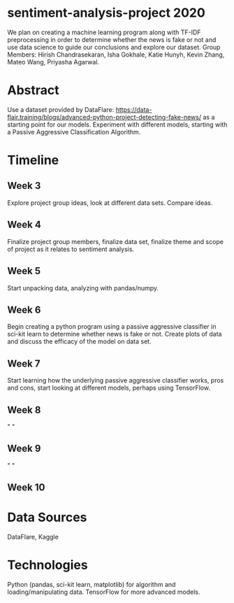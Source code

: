 # sentiment-analysis-project 2020
We plan on creating a machine learning program along with TF-IDF preprocessing in order to determine whether the news is fake or not and use data science to guide our conclusions and explore our dataset. Group Members: Hirish Chandrasekaran, Isha Gokhale, Katie Hunyh, Kevin Zhang, Mateo Wang, Priyasha Agarwal.

# Abstract
Use a dataset provided by DataFlare: <a href="url">https://data-flair.training/blogs/advanced-python-project-detecting-fake-news/</a> as a starting point for our models. Experiment with different models, starting with a Passive Aggressive Classification Algorithm.

# Timeline
## Week 3
Explore project group ideas, look at different data sets. Compare ideas.

## Week 4
Finalize project group members, finalize data set, finalize theme and scope of project as it relates to sentiment analysis.

## Week 5
Start unpacking data, analyzing with pandas/numpy.

## Week 6
Begin creating a python program using a passive aggressive classifier in sci-kit learn to determine whether news is fake or not. Create plots of data and discuss the efficacy of the model on data set.

## Week 7
Start learning how the underlying passive aggressive classifier works, pros and cons, start looking at different models, perhaps using TensorFlow.

## Week 8
" "

## Week 9
" "

## Week 10


# Data Sources
DataFlare, Kaggle

# Technologies
Python (pandas, sci-kit learn, matplotlib) for algorithm and loading/manipulating data. TensorFlow for more advanced models.


